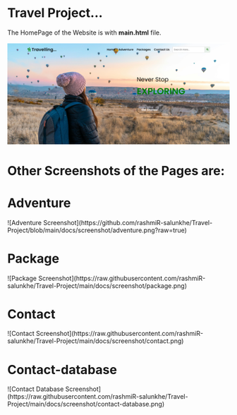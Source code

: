 # Travel Project...

The HomePage of the Website is with <b>main.html</b> file.

![Homepage Screenshot](https://raw.githubusercontent.com/rashmiR-salunkhe/Travel-Project/main/docs/screenshot/home.png)

<h1><b>Other Screenshots of the Pages are:</b></h1>

<h1><b>Adventure</b></h1>
![Adventure Screenshot](https://github.com/rashmiR-salunkhe/Travel-Project/blob/main/docs/screenshot/adventure.png?raw=true)
<h1><b>Package</b></h1>
![Package Screenshot](https://raw.githubusercontent.com/rashmiR-salunkhe/Travel-Project/main/docs/screenshot/package.png)
<h1><b>Contact</b></h1>
![Contact Screenshot](https://raw.githubusercontent.com/rashmiR-salunkhe/Travel-Project/main/docs/screenshot/contact.png)
<h1><b>Contact-database</b></h1>
![Contact Database Screenshot](https://raw.githubusercontent.com/rashmiR-salunkhe/Travel-Project/main/docs/screenshot/contact-database.png)
